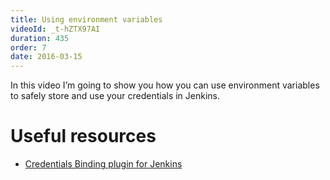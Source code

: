 ```yaml
---
title: Using environment variables
videoId: _t-hZTX97AI
duration: 435
order: 7
date: 2016-03-15
---
```


In this video I’m going to show you how you can use environment variables to safely store and use your credentials in Jenkins.

# Useful resources
* <a href="https://wiki.jenkins-ci.org/display/JENKINS/Credentials+Binding+Plugin" target="_blank">Credentials Binding plugin for Jenkins</a>